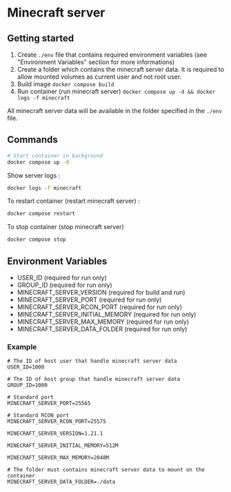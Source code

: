 # Minecraft server

## Getting started

1. Create `./env` file that contains required environment variables (see "Environment Variables" section for more informations)
2. Create a folder which contains the minecraft server data. It is required to allow mounted volumes as current user and not root user.
3. Build image `docker compose build`
4. Run container (run minecraft server) `docker compose up -d && docker logs -f minecraft`

All minecraft server data will be available in the folder specified in the `./env` file.

## Commands

```bash
# Start container in background
docker compose up -d
```

Show server logs :

```bash
docker logs -f minecraft
```

To restart container (restart minecraft server) : 

```bash
docker compose restart
```

To stop container (stop minecraft server)

```bash
docker compose stop
```

## Environment Variables

- USER_ID (required for run only)
- GROUP_ID (required for run only)
- MINECRAFT_SERVER_VERSION (required for build and run)
- MINECRAFT_SERVER_PORT (required for run only)
- MINECRAFT_SERVER_RCON_PORT (required for run only)
- MINECRAFT_SERVER_INITIAL_MEMORY (required for run only)
- MINECRAFT_SERVER_MAX_MEMORY (required for run only)
- MINECRAFT_SERVER_DATA_FOLDER (required for run only)

### Example

```env
# The ID of host user that handle minecraft server data 
USER_ID=1000 

# The ID of host group that handle minecraft server data
GROUP_ID=1000 

# Standard port
MINECRAFT_SERVER_PORT=25565 

# Standard RCON port
MINECRAFT_SERVER_RCON_PORT=25575 

MINECRAFT_SERVER_VERSION=1.21.1

MINECRAFT_SERVER_INITIAL_MEMORY=512M

MINECRAFT_SERVER_MAX_MEMORY=2048M

# The folder must contains minecraft server data to mount on the container 
MINECRAFT_SERVER_DATA_FOLDER=./data 
```